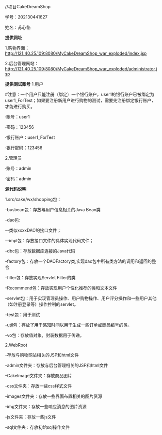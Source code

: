 //项目CakeDreamShop

学号：202130441627

姓名：苏心怡

**提供网址**

1.购物界面：http://121.40.25.109:8080/MyCakeDreamShop_war_exploded/index.jsp

2.后台管理网站：http://121.40.25.109:8080/MyCakeDreamShop_war_exploded/administrator.jsp


**提供测试账号**
1.用户

#注意：一个用户只能注册（绑定）一个银行账户，user1的银行账户已被绑定为user1_ForTest；如果要注册新用户进行购物的测试，需要先注册绑定银行账户，才能进行购买。

·账号：user1

·密码：123456

·银行账户：user1_ForTest

·银行密码：123456


2.管理员

·账号：admin

·密码：admin


**源代码说明**

1.src/cake/wx/shopping包：

-busbean包：存放与用户信息相关的Java Bean类

-dao包:

 --类似xxxxDAO的接口文件；

 --impl包：存放接口文件的具体实现代码文件；

-dbc包：存放数据库连接的Java代码

-factory包：存放一个DAOFactory类,实现dao包中所有类方法的调用和返回的整合

-filter包：存放实现Servlet Filter的类

-Recommend包：存放实现用户个性化推荐的类和文本文件

-servlet包：用于实现管理员操作、用户购物操作、用户评分操作和一些用户其他（如注册登录等）操作控制的servlet。

-test包：用于测试

-util包：存放了用于感知时间以用于生成一些订单或商品编号的类。

-vo包：存放值对象，封装数据用于传递。

2.WebRoot

-存放与购物网站相关的JSP和html文件

-admin文件夹：存放与后台管理相关的JSP和html文件

-CakeImage文件夹：存放商品图片

-css文件夹：存放一些css样式文件

-images文件夹：存放一些界面布置相关的图片资源

-img文件夹：存放一些响应消息的图片资源

-js文件夹：存放一些js文件

-sql文件夹：存放初始sql操作文件



